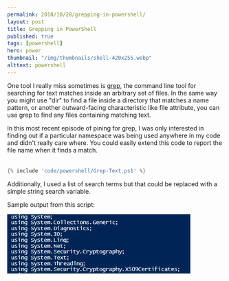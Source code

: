 ```yaml
---
permalink: 2018/10/28/grepping-in-powershell/
layout: post
title: Grepping in PowerShell
published: true
tags: [powershell]
hero: power
thumbnail: "/img/thumbnails/shell-420x255.webp"
alttext: powershell
---
```


One tool I really miss sometimes is <a href="http://man7.org/linux/man-pages/man1/grep.1.html">grep</a>, the command line tool for searching for text matches inside an arbitrary set of files. In the same way you might use
"dir" to find a file inside a directory that matches a name pattern, or another outward-facing characteristic like file attribute, you can use grep to find any files
containing matching text.

In this most recent episode of pining for grep, I was only interested in finding out if a particular namespace was being used anywhere in my code
and didn't really care where. You could easily extend this code to report the file name when it finds a match.

```powershell

{% include 'code/powershell/Grep-Text.ps1' %}

```

Additionally, I used a list of search terms but that could be replaced with a simple string search variable.

Sample output from this script:

<img src="/img/posts/grepping-in-powershell/grepping-in-powershell.webp" alt="grep" class="u-max-full-width" />
